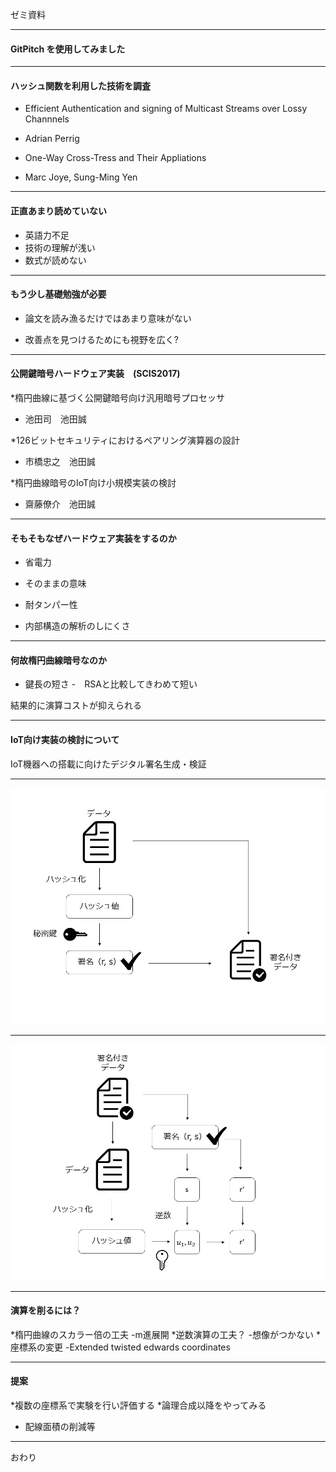 ゼミ資料

---

#### **GitPitch** を使用してみました

---

#### ハッシュ関数を利用した技術を調査

* Efficient Authentication and signing of Multicast Streams over Lossy Channnels
 - Adrian Perrig 

* One-Way Cross-Tress and Their Appliations
 - Marc Joye, Sung-Ming Yen

---

#### 正直あまり読めていない

* 英語力不足
* 技術の理解が浅い
* 数式が読めない

---

#### もう少し基礎勉強が必要

* 論文を読み漁るだけではあまり意味がない

* 改善点を見つけるためにも視野を広く?

---

#### 公開鍵暗号ハードウェア実装　(SCIS2017)

*楕円曲線に基づく公開鍵暗号向け汎用暗号プロセッサ
 - 池田司　池田誠

*126ビットセキュリティにおけるペアリング演算器の設計
 - 市橋忠之　池田誠

*楕円曲線暗号のIoT向け小規模実装の検討
 - 齋藤僚介　池田誠

---

#### そもそもなぜハードウェア実装をするのか

* 省電力
 - そのままの意味

* 耐タンパー性
 - 内部構造の解析のしにくさ

---

#### 何故楕円曲線暗号なのか

* 鍵長の短さ
 -　RSAと比較してきわめて短い

結果的に演算コストが抑えられる

---

#### IoT向け実装の検討について

IoT機器への搭載に向けたデジタル署名生成・検証

---

![署名生成](/pic/make.jpg)

---

![署名検証](/pic/check.jpg)

---

#### 演算を削るには？

*楕円曲線のスカラー倍の工夫
 -m進展開
*逆数演算の工夫？
 -想像がつかない
*座標系の変更
 -Extended twisted edwards coordinates

---

#### 提案

*複数の座標系で実験を行い評価する
*論理合成以降をやってみる
 - 配線面積の削減等

---

おわり